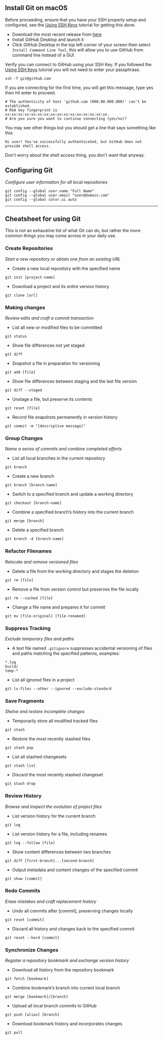 ## Install Git on macOS

Before proceeding, ensure that you have your SSH properly setup and configured, see the [Using SSH Keys](../using_ssh_keys) tutorial for getting this done.

* Download the most recent release from [here](https://sourceforge.net/projects/git-osx-installer/files/latest/download)
* Install GitHub Desktop and launch it
* Click GitHub Desktop in the top left corner of your screen then select `Install Command Line Tool`, this will allow you to use GitHub from command line instead of a GUI.


Verify you can connect to GitHub using your SSH Key. If you followed the [Using SSH Keys](../using_ssh_keys) tutorial you will not need to enter your passphrase.

```
ssh -T git@github.com
```

If you are connecting for the first time, you will get this message, type yes then hit enter to proceed.

```
# The authenticity of host 'github.com (000.00.000.000)' can't be established.
# RSA key fingerprint is xx:xx:xx:xx:xx:xx:xx:xx:xx:xx:xx:xx:xx:xx:xx:xx.
# Are you sure you want to continue connecting (yes/no)?
```

You may see other things but you should get a line that says something like this:

```
Hi user! You've successfully authenticated, but GitHub does not provide shell access.
```

Don't worry about the shell access thing, you don't want that anyway.

## Configuring Git
_Configure user information for all local repositories_

```
git config --global user.name "Full Name"
git config --global user.email "user@domain.com"
git config --global color.ui auto
```

****
## Cheatsheet for using Git
This is not an exhaustive list of what Git can do, but rather the more common things you may come across in your daily use.

### Create Repositories
_Start a new repository or obtain one from an existing URL_

* Create a new local repository with the specified name
```
git init [project-name]
```
* Download a project and its entire version history
```
git clone [url]
```
### Making changes
_Review edits and craft a commit transaction_

* List all new or modified files to be committed
```
git status
```
* Show file differences not yet staged
```
git diff
```
* Snapshot a file in preparation for versioning
```
git add [file]
```
* Show file differences between staging and the last file version
```
git diff --staged
```
* Unstage a file, but preserve its contents
```
git reset [file]
```
* Record file snapshots permanently in version history
```
git commit -m "[descriptive message]"
```
### Group Changes
_Name a series of commits and combine completed efforts_

* List all local branches in the current repository
```
git branch
```
* Create a new branch
```
git branch [branch-name]
```
* Switch to a specified branch and update a working directory
```
git checkout [branch-name]
```
* Combine a specified branch’s history into the current branch
```
git merge [branch]
```
* Delete a specified branch
```
git branch -d [branch-name]
```
### Refactor Filenames
_Relocate and remove versioned files_

* Delete a file from the working directory and stages the deletion
```
git rm [file]
```
* Remove a file from version control but preserves the file locally
```
git rm --cached [file]
```
* Change a file name and prepares it for commit
```
git mv [file-original] [file-renamed]
```
### Suppress Tracking
_Exclude temporary files and paths_

* A text file named `.gitignore` suppresses accidental versioning of
files and paths matching the specified patterns, examples:
```
*.log
build/
temp-*
```
* List all ignored files in a project
```
git ls-files --other --ignored --exclude-standard
```
### Save Fragments
_Shelve and restore incomplete changes_

* Temporarily store all modified tracked files
```
git stash
```
* Restore the most recently stashed files
```
git stash pop
```
* List all stashed changesets
```
git stash list
```
* Discard the most recently stashed changeset
```
git stash drop
```
### Review History
_Browse and inspect the evolution of project files_

* List version history for the current branch
```
git log
```
* List version history for a file, including renames
```
git log --follow [file]
```
* Show content differences between two branches
```
git diff [first-branch]...[second-branch]
```
* Output metadata and content changes of the specified commit
```
git show [commit]
```
### Redo Commits
_Erase mistakes and craft replacement history_

* Undo all commits after [commit], preserving changes locally
```
git reset [commit]
```
* Discard all history and changes back to the specified commit
```
git reset --hard [commit]
```
### Synchronize Changes
_Register a repository bookmark and exchange version history_

* Download all history from the repository bookmark
```
git fetch [bookmark]
```
* Combine bookmark’s branch into current local branch
```
git merge [bookmark]/[branch]
```
* Upload all local branch commits to GitHub
```
git push [alias] [branch]
```
* Download bookmark history and incorporates changes
```
git pull
```
